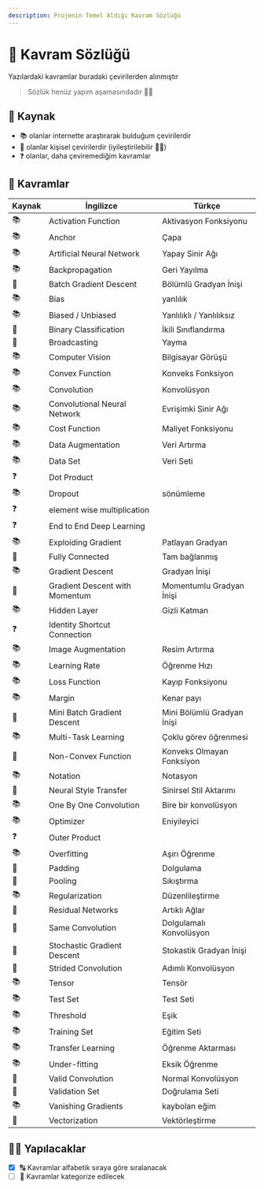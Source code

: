 ```yaml
---
description: Projenin Temel Aldığı Kavram Sözlüğü
---
```


# 📕 Kavram Sözlüğü
Yazılardaki kavramlar buradaki çevirilerden alınmıştır

> Sözlük henüz yapım aşamasındadır 👷‍♀️ 

## 🐾 Kaynak
- 📚 olanlar internette araştırarak bulduğum çevirilerdir
- 🦋 olanlar kişisel çevirilerdir (iyileştirilebilir 👩‍🔧)
- ❓ olanlar, daha çeviremediğim kavramlar

## 💫 Kavramlar

| Kaynak |İngilizce | Türkçe              |
| ------ |---------- |--------------------|
| 📚 | Activation Function | Aktivasyon Fonksiyonu |
| 📚 | Anchor | Çapa |
| 📚 | Artificial Neural Network | Yapay Sinir Ağı |
| 📚 | Backpropagation | Geri Yayılma |
| 🦋 | Batch Gradient Descent | Bölümlü Gradyan İnişi |
| 📚 | Bias | yanlılık |
| 📚 | Biased / Unbiased | Yanlılıklı / Yanlılıksız |
| 🦋 | Binary Classification | İkili Sınıflandırma |
| 🦋 | Broadcasting  | Yayma |
| 📚 | Computer Vision | Bilgisayar Görüşü |
| 📚 | Convex Function | Konveks Fonksiyon |
| 📚 | Convolution | Konvolüsyon |
| 📚 | Convolutional Neural Network | Evrişimki Sinir Ağı |
| 📚 | Cost Function | Maliyet Fonksiyonu |
| 📚 | Data Augmentation | Veri Artırma |
| 📚 | Data Set | Veri Seti          |
| ❓ | Dot Product    |  |
| 📚 | Dropout | sönümleme |
| ❓ | element wise multiplication |  |
| ❓ | End to End Deep Learning |  |
| 📚 | Exploiding Gradient | Patlayan Gradyan |
| 🦋 | Fully Connected | Tam bağlanmış |
| 📚 | Gradient Descent | Gradyan İnişi |
| 🦋 | Gradient Descent with Momentum | Momentumlu Gradyan İnişi |
| 📚 | Hidden Layer | Gizli Katman |
| ❓ | Identity Shortcut Connection |  |
| 📚 | Image Augmentation | Resim Artırma |
| 📚 | Learning Rate | Öğrenme Hızı |
| 📚 | Loss Function | Kayıp Fonksiyonu  |
| 📚 | Margin | Kenar payı  |
| 🦋 | Mini Batch Gradient Descent | Mini Bölümlü Gradyan İnişi |
| 📚 | Multi-Task Learning | Çoklu görev öğrenmesi |
| 🦋 | Non-Convex Function | Konveks Olmayan Fonksiyon |
| 📚 | Notation | Notasyon |
| 🦋 | Neural Style Transfer | Sinirsel Stil Aktarımı |
| 📚 | One By One Convolution | Bire bir konvolüsyon |
| 📚 | Optimizer | Eniyileyici |
| ❓ | Outer Product  |  |
| 📚 | Overfitting | Aşırı Öğrenme |
| 🦋 | Padding | Dolgulama |
| 🦋 | Pooling | Sıkıştırma |
| 📚 | Regularization | Düzenlileştirme |
| 🦋 | Residual Networks | Artıklı Ağlar |
| 🦋 | Same Convolution | Dolgulamalı Konvolüsyon |
| 🦋 | Stochastic Gradient Descent | Stokastik Gradyan İnişi |
| 🦋 | Strided Convolution| Adımlı Konvolüsyon |
| 📚 | Tensor | Tensör |
| 📚 | Test Set | Test Seti |
| 📚 | Threshold | Eşik |
| 📚 | Training Set | Eğitim Seti |
| 📚 | Transfer Learning | Öğrenme Aktarması |
| 📚 | Under-fitting | Eksik Öğrenme |
| 🦋 | Valid Convolution | Normal Konvolüsyon |
| 🦋 | Validation Set | Doğrulama Seti |
| 📚 | Vanishing Gradients | kaybolan eğim |
| 🦋 | Vectorization | Vektörleştirme |

## 👷‍♀️ Yapılacaklar
- [x] 🔠 Kavramlar alfabetik sıraya göre sıralanacak
- [ ] 🎨 Kavramlar kategorize edilecek